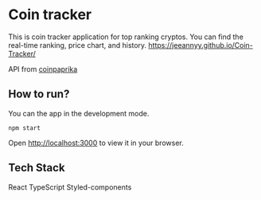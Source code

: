 # Coin tracker

This is coin tracker application for top ranking cryptos. You can find the real-time ranking, price chart, and history.
https://jeeannyy.github.io/Coin-Tracker/


API from
[coinpaprika](https://coinpaprika.com/ko/)

## How to run?

You can the app in the development mode.

```
npm start
```
Open [http://localhost:3000](http://localhost:3000) to view it in your browser.

## Tech Stack
React
TypeScript
Styled-components

